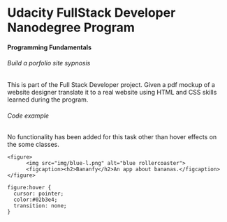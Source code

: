 # Udacity FullStack Developer Nanodegree Program
#### Programming Fundamentals
###### Build a porfolio site sypnosis
This is part of the Full Stack Developer project. Given a pdf mockup of a website designer translate it to a real website using HTML and CSS skills learned during the program.

###### Code example
No functionality has been added for this task other than hover effects on the some classes. 
``` 
<figure>
      <img src="img/blue-l.png" alt="blue rollercoaster">
      <figcaption><h2>Bananfy</h2>An app about bananas.</figcaption>
</figure>
```
```
figure:hover {
  cursor: pointer;
  color:#02b3e4;
  transition: none;
}
```
